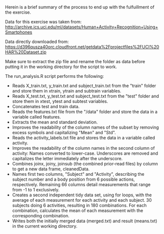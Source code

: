 Herein is a brief summary of the process to end up with the fulfuillment of the exercise.

Data for this exercise was taken from:
http://archive.ics.uci.edu/ml/datasets/Human+Activity+Recognition+Using+Smartphones

Data directly downloaded from:
https://d396qusza40orc.cloudfront.net/getdata%2Fprojectfiles%2FUCI%20HAR%20Dataset.zip

Make sure to extract the zip file and rename the folder as data before putting it in the
working directory for the script to work.

The run_analysis.R script performs the following:

- Reads X_train.txt, y_train.txt and subject_train.txt from the "train" folder and store them in xtrain, ytrain and subtrain variables.
- Reads X_test.txt, y_test.txt and subject_test.txt from the "test" folder and store them in xtest, ytest and subtest variables.
- Concatenates test and train data.
- Reads the features.txt file from the "/data" folder and store the data in a variable called features. 
- Extracts the mean and standard deviation.
- Improves the readability of the column names of the subset by removing excess symbols and capitalizing "Mean" and "Std".
- Reads the activity_labels.txt file and stores the data in a variable called activity.
- Improves the readability of the column names in the second column of activity: Names converted to lower-case. Underscores are removed and capitalizes the letter immediately after the underscore.
- Combines joinx, joiny, joinsub (the combined prior-read files) by column to get a new  data frame, cleanedData.
- Names first two columns, "Subject" and "Activity", describing the subject number and a body position from 6 possible actions, respectively. Remaining 66 columns detail measurements that range from -1 to 1 exclusively.
- Creates a second independent tidy data set, using for loops, with the average of each measurement for each activity and each subject. 30 subjects doing 6 activities, resulting in 180 combinations. For each combination, calculates the mean of each measurement with the corresponding combination.
- Writes both the initially merged data (merged.txt) and result (means.txt) in the current working directory.
